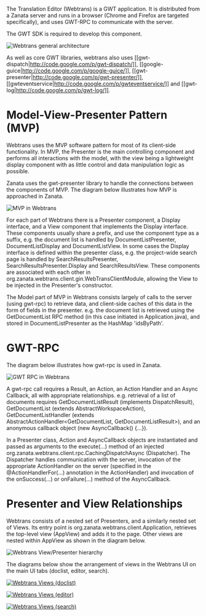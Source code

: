 The Translation Editor (Webtrans) is a GWT application. It is distributed from a Zanata server and runs in a browser (Chrome and Firefox are targeted specifically), and uses GWT-RPC to communicate with the server.

The GWT SDK is required to develop this component.

![Webtrans general architecture](http://zanata.org/images/diagrams/zanata-2.0-architecture-webtrans.svg)

As well as core GWT libraries, webtrans also uses [[gwt-dispatch|http://code.google.com/p/gwt-dispatch/]], [[google-guice|http://code.google.com/p/google-guice/]], [[gwt-presenter|http://code.google.com/p/gwt-presenter/]], [[gwteventservice|http://code.google.com/p/gwteventservice/]] and [[gwt-log|http://code.google.com/p/gwt-log/]].

# Model-View-Presenter Pattern (MVP)
Webtrans uses the MVP software pattern for most of its client-side functionality. In MVP, the Presenter is the main controlling component and performs all interactions with the model, with the view being a lightweight display component with as little control and data manipulation logic as possible.

Zanata uses the gwt-presenter library to handle the connections between the components of MVP. The diagram below illustrates how MVP is approached in Zanata.

![MVP in Webtrans](http://zanata.org/images/diagrams/zanata-2.0-architecture-webtrans-mvp.svg)

For each part of Webtrans there is a Presenter component, a Display interface, and a View component that implements the Display interface. These components usually share a prefix, and use the component type as a suffix, e.g. the document list is handled by DocumentListPresenter, DocumentListDisplay and DocumentListView. In some cases the Display interface is defined within the presenter class, e.g. the project-wide search page is handled by SearchResultsPresenter, SearchResultsPresenter.Display and SearchResultsView. These components are associated with each other in org.zanata.webtrans.client.gin.WebTransClientModule, allowing the View to be injected in the Presenter's constructor.

The Model part of MVP in Webtrans consists largely of calls to the server (using gwt-rpc) to retrieve data, and client-side caches of this data in the form of fields in the presenter. e.g. the document list is retrieved using the GetDocumentList RPC method (in this case initiated in Application.java), and stored in DocumentListPresenter as the HashMap 'idsByPath'.

# GWT-RPC

The diagram below illustrates how gwt-rpc is used in Zanata.

![GWT RPC in Webtrans](http://zanata.org/images/diagrams/zanata-2.0-architecture-webtrans-rpc.svg)

A gwt-rpc call requires a Result, an Action, an Action Handler and an Async Callback, all with appropriate relationships. e.g. retrieval of a list of documents requires GetDocumentListResult (implements DispatchResult), GetDocumentList (extends AbstractWorkspaceAction<GetDocumentListResult>), GetDocumentListHandler (extends AbstractActionHandler<GetDocumentList, GetDocumentListResult>), and an anonymous callback object (new AsyncCallback<GetDocumentListResult>() {...}).

In a Presenter class, Action and AsyncCallback objects are instantiated and passed as arguments to the execute(...) method of an injected org.zanata.webtrans.client.rpc.CachingDispatchAsync (Dispatcher). The Dispatcher handles communication with the server, invocation of the appropriate ActionHandler on the server (specified in the @ActionHandlerFor(...) annotation in the ActionHandler) and invocation of the onSuccess(...) or onFailure(...) method of the AsyncCallback.

# Presenter and View Relationships

Webtrans consists of a nested set of Presenters, and a similarly nested set of Views. Its entry point is org.zanata.webtrans.client.Application, retrieves the top-level view (AppView) and adds it to the page. Other views are nested within AppView as shown in the diagram below.

![Webtrans View/Presenter hierarchy](http://zanata.org/images/diagrams/zanata-2.0-webtrans-hierarchy.svg)

The diagrams below show the arrangement of views in the Webtrans UI on the main UI tabs (doclist, editor, search).

[![Webtrans Views (doclist)](http://zanata.org/images/diagrams/zanata-2.0-webtrans-views-doclist-small.png)](http://zanata.org/images/diagrams/zanata-2.0-webtrans-views-doclist.svg "Click to view full size")

[![Webtrans Views (editor)](http://zanata.org/images/diagrams/zanata-2.0-webtrans-views-editor-small.png)](http://zanata.org/images/diagrams/zanata-2.0-webtrans-views-editor.svg "Click to view full size")

[![Webtrans Views (search)](http://zanata.org/images/diagrams/zanata-2.0-webtrans-views-search-small.png)](http://zanata.org/images/diagrams/zanata-2.0-webtrans-views-search.svg "Click to view full size")